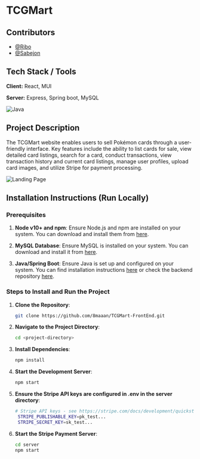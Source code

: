 # TCGMart

## Contributors

- [@Ribo](https://www.github.com/8maaan)
- [@Sabejon](https://github.com/NifaNii)

## Tech Stack / Tools
**Client:** React, MUI

**Server:** Express, Spring boot, MySQL

![Java](https://skillicons.dev/icons?i=html,css,javascript,react,spring,express,mysql) 

## Project Description

The TCGMart website enables users to sell Pokémon cards through a user-friendly interface. Key features include the ability to list cards for sale, view detailed card listings, search for a card, conduct transactions, view transaction history and current card listings, manage user profiles, upload card images, and utilize Stripe for payment processing.

![Landing Page](https://i.imgur.com/1rBoNND.png "TCGMart Landing Page")

## Installation Instructions (Run Locally)

### Prerequisites
1. **Node v10+ and npm**: Ensure Node.js and npm are installed on your system. You can download and install them from [here](https://nodejs.org/).

2. **MySQL Database**: Ensure MySQL is installed on your system. You can download and install it from [here](https://www.mysql.com/products/workbench/).

3. **Java/Spring Boot**: Ensure Java is set up and configured on your system. You can find installation instructions [here](https://www.oracle.com/ph/java/technologies/downloads/) or check the backend repository [here](https://github.com/8maaan/TCGMart).

### Steps to Install and Run the Project
1. **Clone the Repository**: 
   ```bash
   git clone https://github.com/8maaan/TCGMart-FrontEnd.git

2. **Navigate to the Project Directory**: 
   ```bash
   cd <project-directory>

3. **Install Dependencies**: 
   ```bash
   npm install

4. **Start the Development Server**: 
   ```bash
   npm start

5. **Ensure the Stripe API keys are configured in .env in the server directory**: 
   ```bash
   # Stripe API keys - see https://stripe.com/docs/development/quickstart#api-keys
    STRIPE_PUBLISHABLE_KEY=pk_test...
    STRIPE_SECRET_KEY=sk_test...

6. **Start the Stripe Payment Server**: 
   ```bash
   cd server
   npm start
